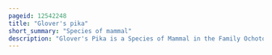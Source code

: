 ```yaml
---
pageid: 12542248
title: "Glover's pika"
short_summary: "Species of mammal"
description: "Glover's Pika is a Species of Mammal in the Family Ochotonidae. It was first described by Michael Rogers oldfield Thomas in 1922. The dorsal Lage of the Summer is grayish rufous grayish Brown or tea brown in Colour. The Winter Pelage is similar to the Summer Pelage but it is lighter. Endemic to china it is found in high Elevations of northeastern Tibet southwestern qinghai western Sichuan and northwestern Yunnan. It is a Generalist Herbivore and is known to build Haypiles. It is rated by theinternational Union for Conservation of Nature as the Species of the least Concern. It is also regionally red listed as least Concern in China."
---
```

